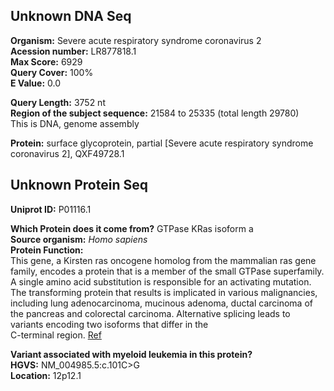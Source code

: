 ## Unknown DNA Seq

**Organism:** Severe acute respiratory syndrome coronavirus 2 </br>
**Acession number:** LR877818.1 </br>
**Max Score:** 6929 </br>
**Query Cover:** 100% </br>
**E Value:** 0.0 </br>

**Query Length:** 3752 nt </br>
**Region of the subject sequence:** 21584 to 25335 (total length 29780) </br>
This is DNA, genome assembly </br>

**Protein:** surface glycoprotein, partial [Severe acute respiratory syndrome coronavirus 2], QXF49728.1 

## Unknown Protein Seq

**Uniprot ID:** P01116.1</br>

**Which Protein does it come from?** GTPase KRas isoform a </br>
**Source organism:** *Homo sapiens*</br>
**Protein Function:**</br>
This gene, a Kirsten ras oncogene homolog from the
mammalian ras gene family, encodes a protein that is a member of
the small GTPase superfamily. A single amino acid substitution is
responsible for an activating mutation. The transforming protein
that results is implicated in various malignancies, including lung
adenocarcinoma, mucinous adenoma, ductal carcinoma of the pancreas
and colorectal carcinoma. Alternative splicing leads to variants
encoding two isoforms that differ in the </br>
C-terminal region. [Ref](https://www.ncbi.nlm.nih.gov/protein/NP_203524.1?report=genbank&log$=protalign&blast_rank=1&RID=ZJ4T7GR3013)


**Variant associated with myeloid leukemia in this protein?** </br>
**HGVS:**  NM_004985.5:c.101C>G  </br>
**Location:** 12p12.1 </br>

